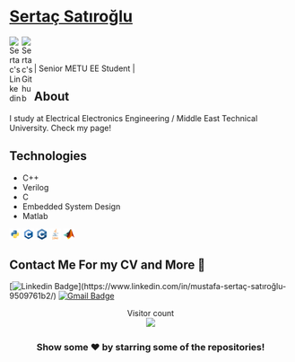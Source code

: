  # <a href="https://www.linkedin.com/in/mustafa-sertaç-satıroğlu-9509761b2/">Sertaç Satıroğlu</a>
 
<a href="[https://linkedin.com/in/mustafa-sertaç-satıroğlu-9509761b2](https://www.linkedin.com/in/mustafa-sertaç-satıroğlu-9509761b2)">
  <img align="left" alt="Sertac's Linkedin" width="22px" src="https://cdn.jsdelivr.net/npm/simple-icons@v3/icons/linkedin.svg" />
</a>
<a href="https://github.com/sertacsatiroglu">
  <img align="left" alt="Sertac's Github" width="22px" src="https://cdn.jsdelivr.net/npm/simple-icons@v3/icons/github.svg" />
</a>

<br/>
<br/>

| Senior METU EE Student |

## About 
I study at Electrical Electronics Engineering / Middle East Technical University. Check my page!


## Technologies
- C++ 
- Verilog
- C
- Embedded System Design
- Matlab


<code><img height="20" src="https://raw.githubusercontent.com/github/explore/80688e429a7d4ef2fca1e82350fe8e3517d3494d/topics/python/python.png"></code>
<code><img height="20" src="https://raw.githubusercontent.com/github/explore/80688e429a7d4ef2fca1e82350fe8e3517d3494d/topics/c/c.png"></code>
<code><img height="20" src="https://raw.githubusercontent.com/github/explore/80688e429a7d4ef2fca1e82350fe8e3517d3494d/topics/cpp/cpp.png"></code>
<code><img height="20" src="https://raw.githubusercontent.com/github/explore/80688e429a7d4ef2fca1e82350fe8e3517d3494d/topics/java/java.png"></code>
<code><img height="20" src="https://raw.githubusercontent.com/github/explore/80688e429a7d4ef2fca1e82350fe8e3517d3494d/topics/matlab/matlab.png"></code>





##  Contact Me For my CV and More :speech_balloon:
 [![Linkedin Badge](https://img.shields.io/badge/-sertacsatiroglu-blue?style=flat-square&logo=Linkedin&logoColor=white&link=[https://www.linkedin.com/in/mustafa-sertaç-satıroğlu-9509761b2](https://www.linkedin.com/in/mustafa-serta%C3%A7-sat%C4%B1ro%C4%9Flu-9509761b2/)/)](https://www.linkedin.com/in/mustafa-sertaç-satıroğlu-9509761b2/) [![Gmail Badge](https://img.shields.io/badge/-sertacsatirogluuu@outlook.com-c14438?style=flat-square&logo=Gmail&logoColor=white&link=mailto:sertacsatirogluuu@outlook.com)](mailto:sertacsatirogluuu@outlook.com) 

<p align="center"> 
  Visitor count<br>
  <img src="https://profile-counter.glitch.me/sertacsatiroglu/count.svg" />
</p>


<div align="center">

### Show some ❤️ by starring some of the repositories!

</div>
